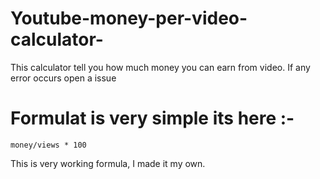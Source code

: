 # Youtube-money-per-video-calculator-
This calculator tell you how much money you can earn from video. If any error occurs open a issue

# Formulat is very simple its here :-
```
money/views * 100
```
This is very working formula, I made it my own.
